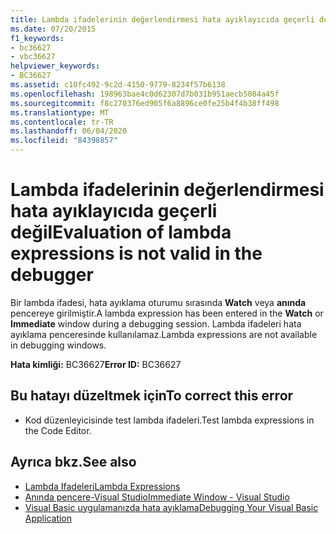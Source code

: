 ```yaml
---
title: Lambda ifadelerinin değerlendirmesi hata ayıklayıcıda geçerli değil
ms.date: 07/20/2015
f1_keywords:
- bc36627
- vbc36627
helpviewer_keywords:
- BC36627
ms.assetid: c10fc492-9c2d-4150-9779-8234f57b6138
ms.openlocfilehash: 198963bae4c0d62307d7b031b951aecb5084a45f
ms.sourcegitcommit: f8c270376ed905f6a8896ce0fe25b4f4b38ff498
ms.translationtype: MT
ms.contentlocale: tr-TR
ms.lasthandoff: 06/04/2020
ms.locfileid: "84398857"
---
```

# <a name="evaluation-of-lambda-expressions-is-not-valid-in-the-debugger"></a><span data-ttu-id="ebaeb-102">Lambda ifadelerinin değerlendirmesi hata ayıklayıcıda geçerli değil</span><span class="sxs-lookup"><span data-stu-id="ebaeb-102">Evaluation of lambda expressions is not valid in the debugger</span></span>
<span data-ttu-id="ebaeb-103">Bir lambda ifadesi, hata ayıklama oturumu sırasında **Watch** veya **anında** pencereye girilmiştir.</span><span class="sxs-lookup"><span data-stu-id="ebaeb-103">A lambda expression has been entered in the **Watch** or **Immediate** window during a debugging session.</span></span> <span data-ttu-id="ebaeb-104">Lambda ifadeleri hata ayıklama penceresinde kullanılamaz.</span><span class="sxs-lookup"><span data-stu-id="ebaeb-104">Lambda expressions are not available in debugging windows.</span></span>  
  
 <span data-ttu-id="ebaeb-105">**Hata kimliği:** BC36627</span><span class="sxs-lookup"><span data-stu-id="ebaeb-105">**Error ID:** BC36627</span></span>  
  
## <a name="to-correct-this-error"></a><span data-ttu-id="ebaeb-106">Bu hatayı düzeltmek için</span><span class="sxs-lookup"><span data-stu-id="ebaeb-106">To correct this error</span></span>  
  
- <span data-ttu-id="ebaeb-107">Kod düzenleyicisinde test lambda ifadeleri.</span><span class="sxs-lookup"><span data-stu-id="ebaeb-107">Test lambda expressions in the Code Editor.</span></span>  
  
## <a name="see-also"></a><span data-ttu-id="ebaeb-108">Ayrıca bkz.</span><span class="sxs-lookup"><span data-stu-id="ebaeb-108">See also</span></span>

- [<span data-ttu-id="ebaeb-109">Lambda Ifadeleri</span><span class="sxs-lookup"><span data-stu-id="ebaeb-109">Lambda Expressions</span></span>](../programming-guide/language-features/procedures/lambda-expressions.md)
- [<span data-ttu-id="ebaeb-110">Anında pencere-Visual Studio</span><span class="sxs-lookup"><span data-stu-id="ebaeb-110">Immediate Window - Visual Studio</span></span>](/visualstudio/ide/reference/immediate-window)
- [<span data-ttu-id="ebaeb-111">Visual Basic uygulamanızda hata ayıklama</span><span class="sxs-lookup"><span data-stu-id="ebaeb-111">Debugging Your Visual Basic Application</span></span>](/visualstudio/debugger/debugger-basics)

